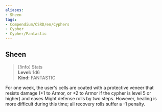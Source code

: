 ```yaml
---
aliases:
- Sheen
tags:
- Compendium/CSRD/en/Cyphers
- Cypher
- Cypher/Fantastic
---
```


  
## Sheen  
>[!info] Stats  
> **Level:** 1d6  
> **Kind:** FANTASTIC
  
For one week, the user's cells are coated with a protective veneer that resists damage (+1 to Armor, or +2 to Armor if the cypher is level 5 or higher) and eases Might defense rolls by two steps. However, healing is more difficult during this time; all recovery rolls suffer a -1 penalty.